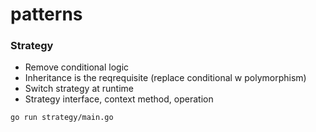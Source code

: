 # patterns

### Strategy
- Remove conditional logic
- Inheritance is the reqrequisite (replace conditional w polymorphism)
- Switch strategy at runtime
- Strategy interface, context method, operation

```
go run strategy/main.go
```
